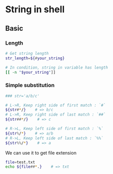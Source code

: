 # String in shell

## Basic

### Length

```sh
# Get string length
str_length=${#your_string}

# In condition, string in variable has length
[[ -n "$your_string"]]
```

### Simple substitution

```sh
### str='a/b/c'

# L->R, Keep right side of first match : `#`
${str#*/}    # => b/c
# L->R, Keep right side of last match : `##`
${str##*/}    # => c

# R->L, Keep left side of first match : `%`
${str%/*}    # => a/b
# R->L, Keep left side of last match : `%%`
${str%%/*}    # => a
```

We can use it to get file extension

```sh
file=test.txt
echo ${file##*.}    # => txt
```

